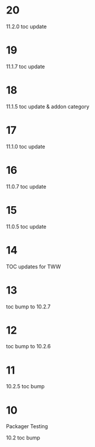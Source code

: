 # 20

11.2.0 toc update

# 19

11.1.7 toc update

# 18

11.1.5 toc update & addon category

# 17

11.1.0 toc update

# 16

11.0.7 toc update

# 15

11.0.5 toc update

# 14

TOC updates for TWW

# 13

toc bump to 10.2.7

# 12

toc bump to 10.2.6

# 11

10.2.5 toc bump

# 10

Packager Testing

10.2 toc bump